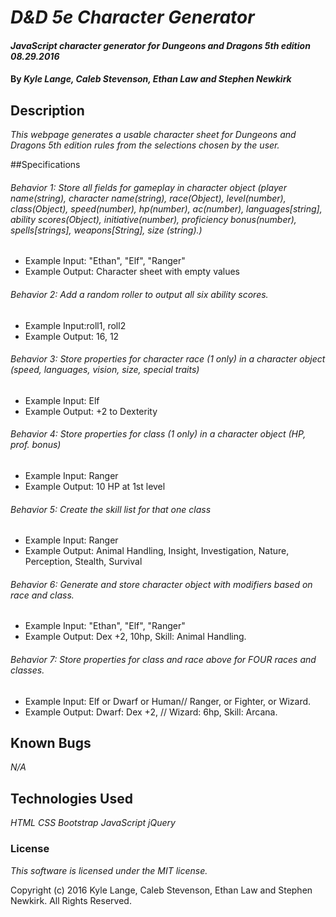 # _D&D 5e Character Generator_

#### _JavaScript character generator for Dungeons and Dragons 5th edition 08.29.2016_

#### By _**Kyle Lange, Caleb Stevenson, Ethan Law and Stephen Newkirk**_

## Description

_This webpage generates a usable character sheet for Dungeons and Dragons 5th edition rules from the selections chosen by the user._

##Specifications

###### Behavior 1: Store all fields for gameplay in character object (player name(string), character name(string), race(Object), level(number), class(Object), speed(number), hp(number), ac(number), languages[string], ability scores(Object), initiative(number), proficiency bonus(number), spells[strings], weapons[String], size (string).)

* Example Input: "Ethan", "Elf", "Ranger"
* Example Output: Character sheet with empty values

###### Behavior 2: Add a random roller to output all six ability scores.

* Example Input:roll1, roll2
* Example Output: 16, 12

###### Behavior 3: Store properties for character race (1 only) in a character object (speed, languages, vision, size, special traits)

* Example Input: Elf
* Example Output: +2 to Dexterity

###### Behavior 4: Store properties for class (1 only) in a character object (HP, prof. bonus)

* Example Input: Ranger
* Example Output: 10 HP at 1st level


###### Behavior 5: Create the skill list for that one class

* Example Input: Ranger
* Example Output: Animal Handling, Insight, Investigation, Nature, Perception, Stealth, Survival

###### Behavior 6: Generate and store character object with modifiers based on race and class.

* Example Input: "Ethan", "Elf", "Ranger"
* Example Output: Dex +2, 10hp, Skill: Animal Handling.

###### Behavior 7: Store properties for class and race above for FOUR races and classes.

* Example Input: Elf or Dwarf or Human// Ranger, or Fighter, or Wizard.
* Example Output: Dwarf: Dex +2, // Wizard: 6hp, Skill: Arcana.

## Known Bugs

_N/A_

## Technologies Used

_HTML_
_CSS_
_Bootstrap_
_JavaScript_
_jQuery_

### License

_This software is licensed under the MIT license._

Copyright (c) 2016 Kyle Lange, Caleb Stevenson, Ethan Law and Stephen Newkirk. All Rights Reserved.
